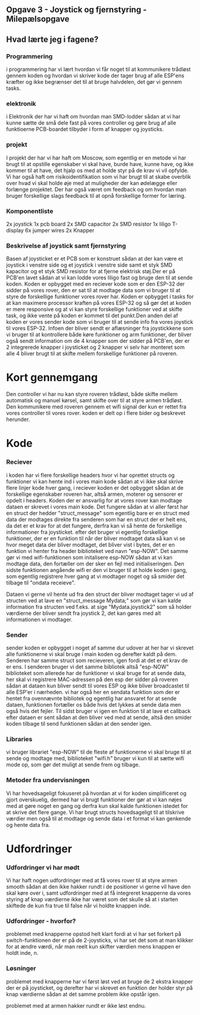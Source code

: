 ## Opgave 3 - Joystick og fjernstyring - Milepælsopgave

## Hvad lærte jeg i fagene?
### Programmering 
i programmering har vi lært hvordan vi får noget til at kommunikere trådløst gennem koden og hvordan vi skriver kode der tager brug af alle ESP'ens kræfter og ikke begrænser det til at bruge halvdelen, det gør vi gennem tasks. 

### elektronik
i Elektronik der har vi haft om hvordan man SMD-lodder sådan at vi har kunne sætte de små dele fast på vores controller og gøre brug af alle funktioerne PCB-boardet tilbyder i form af knapper og joysticks. 

### projekt 
I projekt der har vi har haft om Moscow, som egentlig er en metode vi har brugt til at opstille egenskaber vi skal have, burde have, kunne have, og ikke kommer til at have, det hjalp os med at holde styr på de krav vi vil opfylde. 
Vi har også haft om risikoidentifikation som vi har brugt til at skabe overblik over hvad vi skal holde øje med at muligheder der kan ødelægge eller forlænge projektet. 
Der har også været om feedback og om hvordan man bruger forskellige slags feedback til at opnå forskellige former for læring. 


### Komponentliste
2x joystick 
1x pcb board
2x SMD capacitor
2x SMD resistor 
1x liligo T-display
6x jumper wires
2x Knapper


### Beskrivelse af joystick samt fjernstyring
Basen af joysticket er et PCB som er konstruet sådan at der kan være et joystick i venstre side og et joystick i venstre side samt et styk SMD kapacitor og et styk SMD resistor for at fjerne elektrisk støj.Der er på PCB'en lavet sådan at vi kan lodde vores liligo fast og bruge den til at sende koden. Koden er opbygget med en reciever kode som er den ESP-32 der sidder på vores rover, den er sat til at modtage data som vi bruger til at styre de forskellige funktioner vores rover har. Koden er opbygget i tasks for at kan maximere processor kraften på vores ESP-32 og så gør det at koden er mere responsive og at vi kan styre forskellige funktioner ved at skifte task, og ikke vente på koden er kommet til det punkt.Den anden del af koden er vores sender kode som vi bruger til at sende info fra vores joystick til vores ESP-32. Infoen der bliver sendt er aflæsninger fra joystickkene som vi bruger til at kontrollere både køre funktioner og arm funktioner, der bliver også sendt information om de 4 knapper som der sidder på PCB'en, der er 2 integrerede knapper i joysticket og 2 knapper vi selv har monteret som alle 4 bliver brugt til at skifte mellem forskellige funktioner på roveren. 

# Kort gennemgang 
Den controller vi har nu kan styre roveren trådløst, både skifte mellem automatisk og manuel kørsel, samt skifte over til at styre armen trådløst. Den kommunikere med roveren gennem et wifi signal der kun er rettet fra vores controller til vores rover. koden er delt op i flere bider og beskrevet herunder. 


# Kode

### Reciever
i koden har vi flere forskellige headers hvor vi har oprettet structs og funktioner vi kan hente ind i vores main kode sådan at  vi ikke skal skrive flere linjer kode hver gang, i reciever koden er det opbygget sådan at de forskellige egenskaber roveren har, altså armen, moterer og sensorer er opdelt i headers. Koden der er ansvarlig for at vores rover kan modtage dataen er skrevet i vores main kode. Det fungere sådan at vi aller først har en struct der hedder "struct_message" som egentlig bare er en struct med data der modtages direkte fra senderen som har en struct der er helt ens, da det er et krav for at det fungere, derfra kan vi så hente de forskellige informationer fra joysticket. efter det bruger vi egentlig forskellige funktioner, der er en funktion til når der bliver modtaget data så kan vi se hvor meget data der bliver modtaget, det bliver vist i bytes, det er en funktion vi henter fra header biblioteket ved navn "esp-NOW". Det samme gør vi med wifi-funktionen som initalisere esp-NOW sådan at vi kan modtage data, den fortæller om der sker en fejl med initialiseringen. Den sidste funktionen angående wifi er den vi bruger til at holde koden i gang, som egentlig registrere hver gang at vi modtager noget og så smider det tilbage til "ondata receieve". 

Dataen vi gerne vil hente ud fra den struct der bliver modtaget tager vi ud af structen ved at lave en "struct_message Mydata;" som gør vi kan kalde information fra structen ved f.eks. at sige "Mydata.joystick2" som så holder værdierne der bliver sendt fra joystick 2, det kan gøres med alt informationen vi modtager. 

### Sender 
sender koden er opbygget i noget af samme dur udover at her har vi skrevet alle funktionerne vi skal bruge i main koden og derefter kaldt på dem. Senderen har samme struct som recieveren, igen fordi at det er et krav de er ens. I senderen bruger vi det samme bibliotek altså "esp-NOW" biblioteket som allerede har de funktioner vi skal bruge for at sende data, her skal vi registrere MAC-adressen på den esp der sidder på roveren sådan at dataen kun bliver sendt til vores ESP og ikke bliver broadcastet til alle ESP'er i nærheden. 
vi har også her en sendata funktion som der er hentet fra ovennævnte bibliotek og egentlig har ansvaret for at sende dataen, funktionen fortæller os både hvis det lykkes at sende data men også hvis det fejler. Til sidst bruger vi igen en funktion til at lave et callback efter dataen er sent sådan at den bliver ved med at sende, altså den smider koden tilbage til send funktionen sådan at den sender igen.

### Libraries 
vi bruger librariet "esp-NOW" til de fleste af funktionerne vi skal bruge til at sende og modtage med, biblioteket "wifi.h" bruger vi kun til at sætte wifi mode op, som gør det muligt at sende frem og tilbage. 

### Metoder fra undervisningen
Vi har hovedsageligt fokuseret på hvordan at vi for koden simplificeret og gjort overskuelig, dermed har vi brugt funktioner der gør at vi kan nøjes med at gøre noget en gang og derfra kun skal kalde funktionen istedet for at skrive det flere gange. Vi har brugt structs hovedsageligt til at tilskrive værdier men også til at modtage og sende data i et format vi kan genkende og hente data fra. 

# Udfordringer

### Udfordringer vi har mødt
Vi har haft nogen udfordringer med at få vores rover til at styre armen smooth sådan at den ikke hakker rundt i de positioner vi gerne vil have den skal køre over i, samt udfordringer med at få integreret knapperne da vores styring af knap værdierne ikke har været som det skulle så at i starten skiftede de kun fra true til false når vi holdte knappen inde.


### Udfordringer - hvorfor? 
problemet med knapperne opstod helt klart fordi at  vi har set forkert på switch-funktionen der er på de 2-joysticks, vi har set det som at man klikker for at ændre værdi, når man reelt kun skifter værdien mens knappen er holdt inde, n.

### Løsninger

problemet med knapperne har vi først løst ved at bruge de 2 ekstra knapper der er på joysticket, og derefter har vi skrevet en funktion der holder styr på knap værdierne sådan at det samme problem ikke opstår igen. 

problemet med at armen hakker rundt er ikke løst endnu.